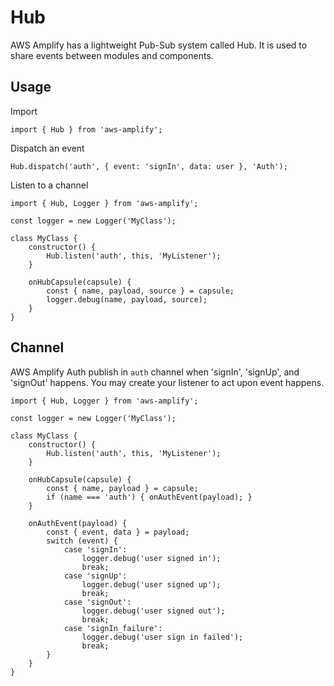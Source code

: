 # Hub

AWS Amplify has a lightweight Pub-Sub system called Hub. It is used to share events between modules and components.

## Usage

Import
```
import { Hub } from 'aws-amplify';
```

Dispatch an event
```
Hub.dispatch('auth', { event: 'signIn', data: user }, 'Auth');
```

Listen to a channel
```
import { Hub, Logger } from 'aws-amplify';

const logger = new Logger('MyClass');

class MyClass {
    constructor() {
        Hub.listen('auth', this, 'MyListener');
    }

    onHubCapsule(capsule) {
        const { name, payload, source } = capsule;
        logger.debug(name, payload, source);
    }
}
```

## Channel

AWS Amplify Auth publish in `auth` channel when 'signIn', 'signUp', and 'signOut' happens. You may create your listener to act upon event happens.

```
import { Hub, Logger } from 'aws-amplify';

const logger = new Logger('MyClass');

class MyClass {
    constructor() {
        Hub.listen('auth', this, 'MyListener');
    }

    onHubCapsule(capsule) {
        const { name, payload } = capsule;
        if (name === 'auth') { onAuthEvent(payload); }
    }

    onAuthEvent(payload) {
        const { event, data } = payload;
        switch (event) {
            case 'signIn':
                logger.debug('user signed in');
                break;
            case 'signUp':
                logger.debug('user signed up');
                break;
            case 'signOut':
                logger.debug('user signed out');
                break;
            case 'signIn_failure':
                logger.debug('user sign in failed');
                break;
        }
    }
}
```
